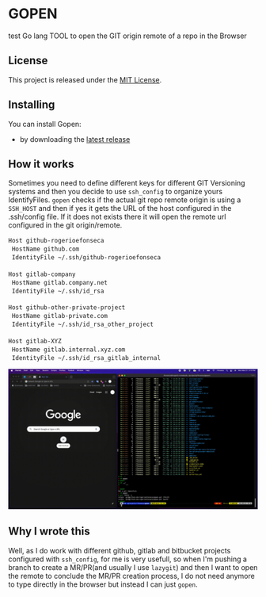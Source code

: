 # GOPEN
test
Go lang TOOL to open the GIT origin remote of a repo in the Browser

## License

This project is released under the [MIT License](LICENSE).


## Installing

You can install Gopen:
- by downloading the [latest release](https://github.com/rogerioefonseca/gopen/releases)

## How it works
Sometimes you need to define different keys for different GIT Versioning systems and then you decide to use `ssh_config` to organize yours IdentifyFiles.
`gopen` checks if the actual git repo remote origin is using a `SSH_HOST` and then if yes it gets the URL of the host configured in the .ssh/config file.
If it does not exists there it will open the remote url configured in the git origin/remote.

```bash
Host github-rogerioefonseca
 HostName github.com
 IdentityFile ~/.ssh/github-rogerioefonseca

Host gitlab-company
 HostName gitlab.company.net
 IdentityFile ~/.ssh/id_rsa

Host github-other-private-project
 HostName gitlab-private.com
 IdentityFile ~/.ssh/id_rsa_other_project

Host gitlab-XYZ
 HostName gitlab.internal.xyz.com
 IdentityFile ~/.ssh/id_rsa_gitlab_internal
```

![gopen-gif](https://github.com/rogerioefonseca/gopen/blob/main/assets/gopen.gif)

## Why I wrote this
Well, as I do work with different github, gitlab and bitbucket projects configured with `ssh_config`, for me is very usefull, so when I'm pushing a branch to create a MR/PR(and usually I use `lazygit`) and then I want to open the remote to conclude the MR/PR creation process, I do not need anymore to type directly in the browser but instead I can just `gopen`.
